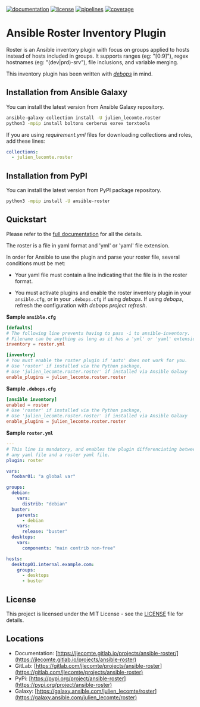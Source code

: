 [![documentation](https://img.shields.io/badge/documentation-html-informational)](https://jlecomte.gitlab.io/projects/ansible-roster)
[![license](https://img.shields.io/badge/license-MIT-brightgreen)](https://spdx.org/licenses/MIT.html)
[![pipelines](https://gitlab.com/jlecomte/projects/ansible-roster/badges/master/pipeline.svg)](https://gitlab.com/jlecomte/projects/ansible-roster/pipelines)
[![coverage](https://gitlab.com/jlecomte/projects/ansible-roster/badges/master/coverage.svg)](https://jlecomte.gitlab.io/projects/ansible-roster/coverage/index.html)

# Ansible Roster Inventory Plugin

Roster is an Ansible inventory plugin with focus on groups applied to hosts instead of hosts included in groups. It supports ranges (eg: "[0:9]"), regex hostnames (eg: "(dev|prd)-srv"), file inclusions, and variable merging.

This inventory plugin has been written with [*debops*](https://docs.debops.org/en/master/) in mind.

## Installation from Ansible Galaxy

You can install the latest version from Ansible Galaxy repository.

~~~bash
ansible-galaxy collection install -U julien_lecomte.roster
python3 -mpip install boltons cerberus exrex torxtools
~~~

If you are using *requirement.yml* files for downloading collections and roles, add these lines:

~~~yaml
collections:
  - julien_lecomte.roster
~~~

## Installation from PyPI

You can install the latest version from PyPI package repository.

~~~bash
python3 -mpip install -U ansible-roster
~~~

## Quickstart

Please refer to the [full documentation](https://jlecomte.gitlab.io/projects/ansible-roster/) for all the details.

The roster is a file in yaml format and 'yml' or 'yaml' file extension.

In order for Ansible to use the plugin and parse your roster file, several conditions must be met:

* Your yaml file must contain a line indicating that the file is in the roster format.

* You must activate plugins and enable the roster inventory plugin in your `ansible.cfg`, or in your `.debops.cfg` if using *debops*. If using *debops*, refresh the configuration with *debops project refresh*.

**Sample `ansible.cfg`**

~~~toml
[defaults]
# The following line prevents having to pass -i to ansible-inventory.
# Filename can be anything as long as it has a 'yml' or 'yaml' extension although
inventory = roster.yml

[inventory]
# You must enable the roster plugin if 'auto' does not work for you.
# Use 'roster' if installed via the Python package,
# Use 'julien_lecomte.roster.roster' if installed via Ansible Galaxy
enable_plugins = julien_lecomte.roster.roster
~~~

**Sample `.debops.cfg`**

~~~toml
[ansible inventory]
enabled = roster
# Use 'roster' if installed via the Python package,
# Use 'julien_lecomte.roster.roster' if installed via Ansible Galaxy
enable_plugins = julien_lecomte.roster.roster
~~~

**Sample `roster.yml`**

~~~yaml
---
# This line is mandatory, and enables the plugin differenciating between
# any yaml file and a roster yaml file.
plugin: roster

vars:
  foobar01: "a global var"

groups:
  debian:
    vars:
      distrib: "debian"
  buster:
    parents:
      - debian
    vars:
      release: "buster"
  desktops:
    vars:
      components: "main contrib non-free"

hosts:
  desktop01.internal.example.com:
    groups:
      - desktops
      - buster
~~~

## License

This project is licensed under the MIT License - see the [LICENSE](LICENSE) file for details.

## Locations

  * Documentation: [https://jlecomte.gitlab.io/projects/ansible-roster/](https://jlecomte.gitlab.io/projects/ansible-roster)
  * GitLab: [https://gitlab.com/jlecomte/projects/ansible-roster](https://gitlab.com/jlecomte/projects/ansible-roster)
  * PyPi: [https://pypi.org/project/ansible-roster](https://pypi.org/project/ansible-roster)
  * Galaxy: [https://galaxy.ansible.com/julien_lecomte/roster](https://galaxy.ansible.com/julien_lecomte/roster)

